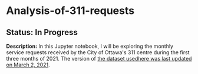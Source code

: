 # Analysis-of-311-requests
## Status: In Progress
**Description:** In this Jupyter notebook, I will be exploring the monthly service requests received by the City of Ottawa's 311 centre during the first three months of 2021. The version of [the dataset usedhere was last updated on March 2, 2021](https://open.ottawa.ca/datasets/2021-monthly-service-requests).
